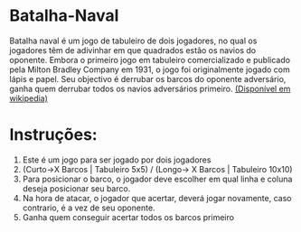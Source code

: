 # Batalha-Naval

Batalha naval é um jogo de tabuleiro de dois jogadores, no qual os jogadores têm de adivinhar em que quadrados estão os 
navios do oponente. Embora o primeiro jogo em tabuleiro comercializado e publicado pela Milton Bradley Company em 1931,
o jogo foi originalmente jogado com lápis e papel. Seu objectivo é derrubar os barcos do oponente adversário, ganha quem 
derrubar todos os navios adversários primeiro. [(Disponível em wikipedia)](https://pt.wikipedia.org/wiki/Batalha_naval_(jogo))


# Instruções:

1) Este é um jogo para ser jogado por dois jogadores
2) (Curto->X Barcos | Tabuleiro 5x5) / (Longo-> X Barcos | Tabuleiro 10x10)
3) Para posicionar o barco, o jogador deve escolher em qual linha e coluna deseja posicionar seu barco.
4) Na hora de atacar, o jogador que acertar, deverá jogar novamente, caso contrario, é a vez de seu oponente.
5) Ganha quem conseguir acertar todos os barcos primeiro
